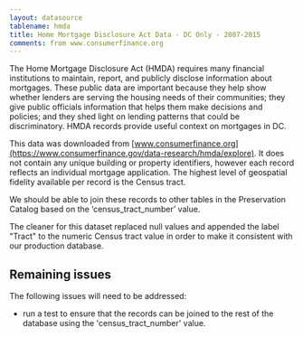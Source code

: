 ```yaml
---
layout: datasource
tablename: hmda
title: Home Mortgage Disclosure Act Data - DC Only - 2007-2015
comments: from www.consumerfinance.org
---
```

<!--No need to put a header; the title in the front matter (above) will be used as a header-->

The Home Mortgage Disclosure Act (HMDA) requires many financial institutions to maintain, report, and publicly disclose information about mortgages. These public data are important because they help show whether lenders are serving the housing needs of their communities; they give public officials information that helps them make decisions and policies; and they shed light on lending patterns that could be discriminatory. HMDA records provide useful context on mortgages in DC. 

This data was downloaded from [www.consumerfinance.org](https://www.consumerfinance.gov/data-research/hmda/explore). It does not contain any unique building or property identifiers, however each record reflects an individual mortgage application. The highest level of geospatial fidelity available per record is the Census tract.

We should be able to join these records to other tables in the Preservation Catalog based on the ‘census_tract_number’ value.

The cleaner for this dataset replaced null values and appended the label "Tract" to the numeric Census tract value in order to make it consistent with our production database.

## Remaining issues

The following issues will need to be addressed:

* run a test to ensure that the records can be joined to the rest of the database using the 'census_tract_number' value.
